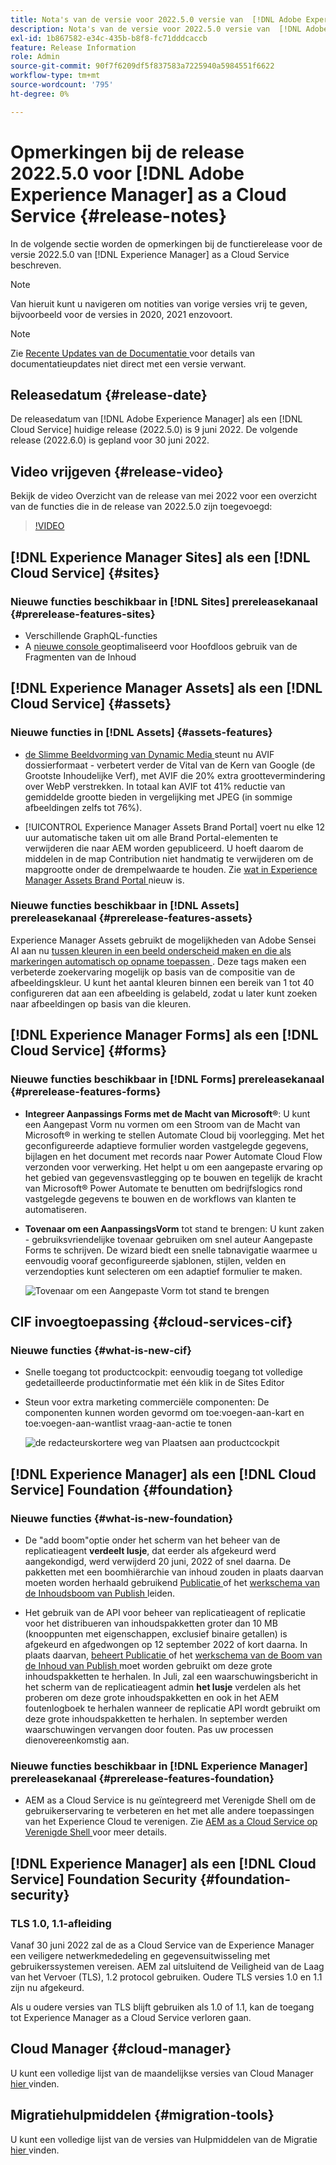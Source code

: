 ```yaml
---
title: Nota's van de versie voor 2022.5.0 versie van  [!DNL Adobe Experience Manager]  as a Cloud Service.
description: Nota's van de versie voor 2022.5.0 versie van  [!DNL Adobe Experience Manager]  as a Cloud Service.
exl-id: 1b867582-e34c-435b-b8f8-fc71dddcaccb
feature: Release Information
role: Admin
source-git-commit: 90f7f6209df5f837583a7225940a5984551f6622
workflow-type: tm+mt
source-wordcount: '795'
ht-degree: 0%

---
```


# Opmerkingen bij de release 2022.5.0 voor [!DNL Adobe Experience Manager] as a Cloud Service {#release-notes}

In de volgende sectie worden de opmerkingen bij de functierelease voor de versie 2022.5.0 van [!DNL Experience Manager] as a Cloud Service beschreven.

>[!NOTE]
>
>Van hieruit kunt u navigeren om notities van vorige versies vrij te geven, bijvoorbeeld voor de versies in 2020, 2021 enzovoort.

>[!NOTE]
>
>Zie [ Recente Updates van de Documentatie ](https://experienceleague.adobe.com/docs/experience-manager-release-information/aem-release-updates/doc-updates/documentation-updates.html?lang=nl-NL) voor details van documentatieupdates niet direct met een versie verwant.

## Releasedatum {#release-date}

De releasedatum van [!DNL Adobe Experience Manager] als een [!DNL Cloud Service] huidige release (2022.5.0) is 9 juni 2022.
De volgende release (2022.6.0) is gepland voor 30 juni 2022.

## Video vrijgeven {#release-video}

Bekijk de video Overzicht van de release van mei 2022 voor een overzicht van de functies die in de release van 2022.5.0 zijn toegevoegd:

>[!VIDEO](https://video.tv.adobe.com/v/343321/?quality=12)

## [!DNL Experience Manager Sites] als een [!DNL Cloud Service] {#sites}

### Nieuwe functies beschikbaar in [!DNL Sites] prereleasekanaal {#prerelease-features-sites}

* Verschillende GraphQL-functies
* A [ nieuwe console ](/help/sites-cloud/administering/content-fragments/managing.md#content-fragments-console) geoptimaliseerd voor Hoofdloos gebruik van de Fragmenten van de Inhoud

## [!DNL Experience Manager Assets] als een [!DNL Cloud Service] {#assets}

### Nieuwe functies in [!DNL Assets] {#assets-features}

* [ de Slimme Beeldvorming van Dynamic Media ](https://medium.com/adobetech/one-solution-fits-all-smart-imaging-with-aem-dynamic-media-be690b62df9f) steunt nu AVIF dossierformaat - verbetert verder de Vital van de Kern van Google (de Grootste Inhoudelijke Verf), met AVIF die 20% extra groottevermindering over WebP verstrekken. In totaal kan AVIF tot 41% reductie van gemiddelde grootte bieden in vergelijking met JPEG (in sommige afbeeldingen zelfs tot 76%).

* [!UICONTROL Experience Manager Assets Brand Portal] voert nu elke 12 uur automatische taken uit om alle Brand Portal-elementen te verwijderen die naar AEM worden gepubliceerd. U hoeft daarom de middelen in de map Contribution niet handmatig te verwijderen om de mapgrootte onder de drempelwaarde te houden. Zie [ wat in Experience Manager Assets Brand Portal ](https://experienceleague.adobe.com/docs/experience-manager-brand-portal/using/introduction/whats-new.html?lang=nl-NL) nieuw is.

### Nieuwe functies beschikbaar in [!DNL Assets] prereleasekanaal {#prerelease-features-assets}

Experience Manager Assets gebruikt de mogelijkheden van Adobe Sensei AI aan nu [ tussen kleuren in een beeld onderscheid maken en die als markeringen automatisch op opname toepassen ](/help/assets/color-tag-images.md). Deze tags maken een verbeterde zoekervaring mogelijk op basis van de compositie van de afbeeldingskleur. U kunt het aantal kleuren binnen een bereik van 1 tot 40 configureren dat aan een afbeelding is gelabeld, zodat u later kunt zoeken naar afbeeldingen op basis van die kleuren.


## [!DNL Experience Manager Forms] als een [!DNL Cloud Service] {#forms}

### Nieuwe functies beschikbaar in [!DNL Forms] prereleasekanaal {#prerelease-features-forms}

* **Integreer Aanpassings Forms met de Macht van Microsoft®**: U kunt een Aangepast Vorm nu vormen om een Stroom van de Macht van Microsoft® in werking te stellen Automate Cloud bij voorlegging. Met het geconfigureerde adaptieve formulier worden vastgelegde gegevens, bijlagen en het document met records naar Power Automate Cloud Flow verzonden voor verwerking. Het helpt u om een aangepaste ervaring op het gebied van gegevensvastlegging op te bouwen en tegelijk de kracht van Microsoft® Power Automate te benutten om bedrijfslogics rond vastgelegde gegevens te bouwen en de workflows van klanten te automatiseren.

* **Tovenaar om een AanpassingsVorm** tot stand te brengen: U kunt zaken - gebruiksvriendelijke tovenaar gebruiken om snel auteur Aangepaste Forms te schrijven. De wizard biedt een snelle tabnavigatie waarmee u eenvoudig vooraf geconfigureerde sjablonen, stijlen, velden en verzendopties kunt selecteren om een adaptief formulier te maken.

  ![ Tovenaar om een Aangepaste Vorm ](/help/release-notes/assets/wizard.png) tot stand te brengen

## CIF invoegtoepassing {#cloud-services-cif}

### Nieuwe functies {#what-is-new-cif}

* Snelle toegang tot productcockpit: eenvoudig toegang tot volledige gedetailleerde productinformatie met één klik in de Sites Editor

<!-- Image was not found during PR validation despite correct path   ![Enable wantlist](/help/assets/CIF/enable-wishlist.png) -->

* Steun voor extra marketing commerciële componenten: De componenten kunnen worden gevormd om toe:voegen-aan-kart en toe:voegen-aan-wantlist vraag-aan-actie te tonen

  ![ de redacteurskortere weg van Plaatsen aan productcockpit ](/help/assets/CIF/sites-editor-shortcut-to-cockpit.png)


## [!DNL Experience Manager] als een [!DNL Cloud Service] Foundation {#foundation}

### Nieuwe functies {#what-is-new-foundation}

* De &quot;add boom&quot;optie onder het scherm van het beheer van de replicatieagent **verdeelt lusje**, dat eerder als afgekeurd werd aangekondigd, werd verwijderd 20 juni, 2022 of snel daarna. De pakketten met een boomhiërarchie van inhoud zouden in plaats daarvan moeten worden herhaald gebruikend [ Publicatie ](/help/operations/replication.md#manage-publication) of het [ werkschema van de Inhoudsboom van Publish ](/help/operations/replication.md#publish-content-tree-workflow) leiden.

* Het gebruik van de API voor beheer van replicatieagent of replicatie voor het distribueren van inhoudspakketten groter dan 10 MB (knooppunten met eigenschappen, exclusief binaire getallen) is afgekeurd en afgedwongen op 12 september 2022 of kort daarna. In plaats daarvan, [ beheert Publicatie ](/help/operations/replication.md#manage-publication) of het [ werkschema van de Boom van de Inhoud van Publish ](/help/operations/replication.md#publish-content-tree-workflow) moet worden gebruikt om deze grote inhoudspakketten te herhalen. In Juli, zal een waarschuwingsbericht in het scherm van de replicatieagent admin **het lusje** verdelen als het proberen om deze grote inhoudspakketten en ook in het AEM foutenlogboek te herhalen wanneer de replicatie API wordt gebruikt om deze grote inhoudspakketten te herhalen. In september werden waarschuwingen vervangen door fouten. Pas uw processen dienovereenkomstig aan.

### Nieuwe functies beschikbaar in [!DNL Experience Manager] prereleasekanaal {#prerelease-features-foundation}

* AEM as a Cloud Service is nu geïntegreerd met Verenigde Shell om de gebruikerservaring te verbeteren en het met alle andere toepassingen van het Experience Cloud te verenigen. Zie [ AEM as a Cloud Service op Verenigde Shell ](/help/overview/aem-cloud-service-on-unified-shell.md) voor meer details.

## [!DNL Experience Manager] als een [!DNL Cloud Service] Foundation Security {#foundation-security}

### TLS 1.0, 1.1-afleiding

Vanaf 30 juni 2022 zal de as a Cloud Service van de Experience Manager een veiligere netwerkmededeling en gegevensuitwisseling met gebruikerssystemen vereisen. AEM zal uitsluitend de Veiligheid van de Laag van het Vervoer (TLS), 1.2 protocol gebruiken. Oudere TLS versies 1.0 en 1.1 zijn nu afgekeurd.

Als u oudere versies van TLS blijft gebruiken als 1.0 of 1.1, kan de toegang tot Experience Manager as a Cloud Service verloren gaan.

## Cloud Manager {#cloud-manager}

U kunt een volledige lijst van de maandelijkse versies van Cloud Manager [ hier ](/help/implementing/cloud-manager/release-notes/current.md) vinden.

## Migratiehulpmiddelen {#migration-tools}

U kunt een volledige lijst van de versies van Hulpmiddelen van de Migratie [ hier ](/help/journey-migration/release-notes/release-notes-migration-tools-current.md) vinden.
